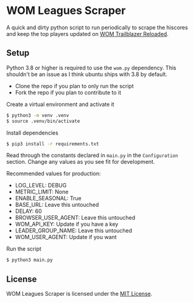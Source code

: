 # WOM Leagues Scraper

A quick and dirty python script to run periodically to scrape the hiscores and keep
the top players updated on [WOM Trailblazer Reloaded](https://league.wiseoldman.net).

## Setup

Python 3.8 or higher is required to use the `wom.py` dependency. This shouldn't be
an issue as I think ubuntu ships with 3.8 by default.

- Clone the repo if you plan to only run the script
- Fork the repo if you plan to contribute to it

Create a virtual environment and activate it

```bash
$ python3 -m venv .venv
$ source .venv/bin/activate
```

Install dependencies

```bash
$ pip3 install -r requirements.txt
```

Read through the constants declared in `main.py` in the `Configuration` section.
Change any values as you see fit for development.

Recommended values for production:

- LOG_LEVEL: DEBUG
- METRIC_LIMIT: None
- ENABLE_SEASONAL: True
- BASE_URL: Leave this untouched
- DELAY: 60
- BROWSER_USER_AGENT: Leave this untouched
- WOM_API_KEY: Update if you have a key
- LEADER_GROUP_NAME: Leave this untouched
- WOM_USER_AGENT: Update if you want

Run the script

```bash
$ python3 main.py
```

## License

WOM Leagues Scraper is licensed under the
[MIT License](https://github.com/Jonxslays/wom-leagues-scraper/blob/master/LICENSE).
